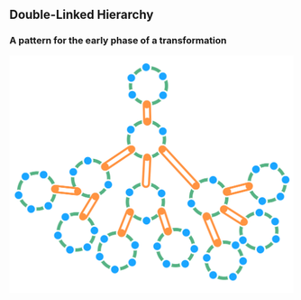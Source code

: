 ## Double-Linked Hierarchy

### A pattern for the early phase of a transformation

![inline,fit](img/structural-patterns/double-linked-hierarchy.png)
